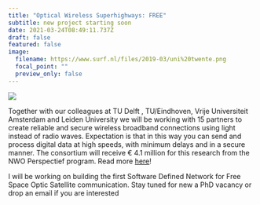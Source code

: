 ```yaml
---
title: "Optical Wireless Superhighways: FREE"
subtitle: new project starting soon
date: 2021-03-24T08:49:11.737Z
draft: false
featured: false
image:
  filename: https://www.surf.nl/files/2019-03/uni%20twente.png
  focal_point: ""
  preview_only: false
---
```

![](https://dutchopticscentre.com/wp-content/uploads/2021/03/TTW-FREE.png)





Together with our colleagues at TU Delft , TU/Eindhoven, Vrije Universiteit Amsterdam and Leiden University we will be working with 15 partners to create reliable and secure wireless broadband connections using light instead of radio waves. Expectation is that in this way you can send and process digital data at high speeds, with minimum delays and in a secure manner. The consortium will receive € 4.1 million for this research from the NWO Perspectief program.
Read more [here](https://dutchopticscentre.com/news/optical-wireless-superhighways-free-photons-at-home-and-in-space-free/)!

I will be working on building the first Software Defined Network for Free Space Optic Satellite communication. Stay tuned for new a PhD vacancy or drop an email if you are interested
